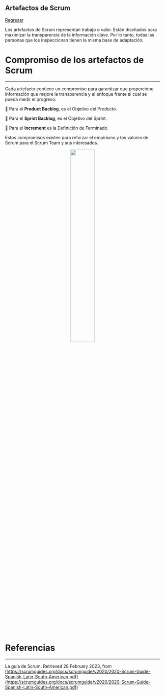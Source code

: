 ## Artefactos de Scrum

[Regresar](/CodingBootcampsESPOL-SCRUM/)

Los artefactos de Scrum representan trabajo o valor. Están diseñados para maximizar la transparencia de la información clave. Por lo tanto, todas las personas que los inspeccionan tienen la misma base de adaptación.

Compromiso de los artefactos de Scrum
===========

* * *

Cada artefacto contiene un compromiso para garantizar que proporcione información que mejore la transparencia y el enfoque frente al cual se pueda medir el progreso:

🔹 Para el **Product Backlog**, es el Objetivo del Producto.

🔹 Para el **Sprint Backlog**, es el Objetivo del Sprint.

🔹 Para el **Increment** es la Definición de Terminado.

Estos compromisos existen para reforzar el empirismo y los valores de Scrum para el Scrum Team y sus interesados.

<p align="center">
<img src="https://media.licdn.com/dms/image/C4E12AQERNlhqrpv-_w/article-cover_image-shrink_600_2000/0/1548107962775?e=2147483647&v=beta&t=q92AxkyQiwtGXehLh9ZL9emzgTPSGtvGlHn-mj7by70" width="40%"/>
</p>

Referencias 
===========

* * *

La guía de Scrum. Retrieved 28 February 2023, from [https://scrumguides.org/docs/scrumguide/v2020/2020-Scrum-Guide-Spanish-Latin-South-American.pdf](https://scrumguides.org/docs/scrumguide/v2020/2020-Scrum-Guide-Spanish-Latin-South-American.pdf)